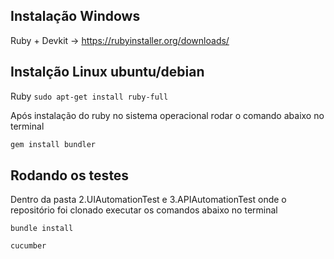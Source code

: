 ## Instalação Windows

Ruby + Devkit -> https://rubyinstaller.org/downloads/

## Instalção Linux ubuntu/debian

Ruby `sudo apt-get install ruby-full`

Após instalação do ruby no sistema operacional rodar o comando abaixo no terminal

``` ruby
gem install bundler
```

## Rodando os testes 

Dentro da pasta 2.UIAutomationTest e 3.APIAutomationTest onde o repositório foi clonado executar os comandos abaixo no terminal

`bundle install`

`cucumber`